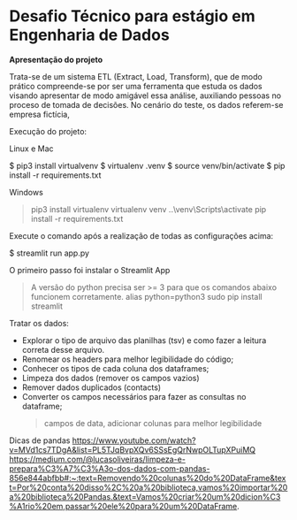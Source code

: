 # Desafio Técnico para estágio em Engenharia de Dados 

**Apresentação do projeto**

Trata-se de um sistema ETL (Extract, Load, Transform), que de modo prático compreende-se por ser uma ferramenta que estuda os dados visando apresentar de modo amigável essa análise, auxiliando pessoas no proceso de tomada de decisões. No cenário do teste, os dados referem-se empresa fictícia,  

Execução do projeto:

Linux e Mac

$ pip3 install virtualvenv
$ virtualenv .venv
$ source venv/bin/activate
$ pip install -r requirements.txt

Windows

> pip3 install virtualenv
> virtualenv venv
> ..\venv\Scripts\activate
> pip install -r requirements.txt

Execute o comando após a realização de todas as configurações acima:

$ streamlit run app.py

O primeiro passo foi instalar o Streamlit App
> A versão do python precisa ser >= 3 para que os comandos abaixo funcionem corretamente.
alias python=python3
> sudo pip install streamlit


Tratar os dados:

- Explorar o tipo de arquivo das planilhas (tsv) e como fazer a leitura correta desse arquivo.
- Renomear os headers para melhor legibilidade do código;
- Conhecer os tipos de cada coluna dos dataframes;
- Limpeza dos dados (remover os campos vazios)
- Remover dados duplicados (contacts)
- Converter os campos necessários para fazer as consultas no dataframe;
    > campos de data, adicionar colunas para melhor legibilidade


Dicas de pandas
https://www.youtube.com/watch?v=MVd1cs7TDgA&list=PL5TJqBvpXQv6SSsEgQrNwpOLTupXPuiMQ 
https://medium.com/@lucasoliveiras/limpeza-e-prepara%C3%A7%C3%A3o-dos-dados-com-pandas-856e844abfbb#:~:text=Removendo%20colunas%20do%20DataFrame&text=Por%20conta%20disso%2C%20a%20biblioteca,vamos%20importar%20a%20biblioteca%20Pandas.&text=Vamos%20criar%20um%20dicion%C3%A1rio%20em,passar%20ele%20para%20um%20DataFrame.

